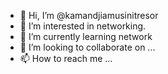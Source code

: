 - 👋 Hi, I’m @kamandjiamusinitresor
- 👀 I’m interested in networking.
- 🌱 I’m currently learning network 
- 💞️ I’m looking to collaborate on ...
- 📫 How to reach me ...

<!---
kamandjiamusinitresor/kamandjiamusinitresor is a ✨ special ✨ repository because its `README.md` (this file) appears on your GitHub profile.
You can click the Preview link to take a look at your changes.
--->

